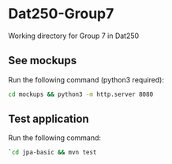 # Dat250-Group7
Working directory for Group 7 in Dat250

## See mockups
Run the following command (python3 required):
```bash
cd mockups && python3 -m http.server 8080
```

## Test application
Run the following command:
```bash
`cd jpa-basic && mvn test
```
